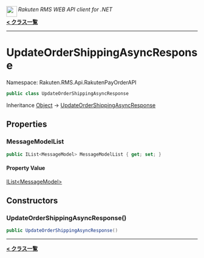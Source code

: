 <img align="left" style="height: 2em;" src="https://webservice.rakuten.co.jp/favicon.ico"><em>Rakuten RMS WEB API client for .NET</em>

[**< クラス一覧**](./)
- - -

# UpdateOrderShippingAsyncResponse

Namespace: Rakuten.RMS.Api.RakutenPayOrderAPI

```csharp
public class UpdateOrderShippingAsyncResponse
```

Inheritance [Object](https://docs.microsoft.com/en-us/dotnet/api/system.object) → [UpdateOrderShippingAsyncResponse](./rakuten.rms.api.rakutenpayorderapi.updateordershippingasyncresponse)

## Properties

### <a id="properties-messagemodellist"/>**MessageModelList**

```csharp
public IList<MessageModel> MessageModelList { get; set; }
```

#### Property Value

[IList&lt;MessageModel&gt;](https://docs.microsoft.com/en-us/dotnet/api/system.collections.generic.ilist-1)<br>

## Constructors

### <a id="constructors-.ctor"/>**UpdateOrderShippingAsyncResponse()**

```csharp
public UpdateOrderShippingAsyncResponse()
```


- - -
[**< クラス一覧**](./)
